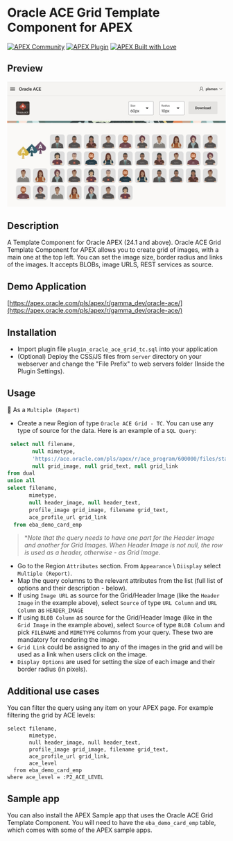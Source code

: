 # Oracle ACE Grid Template Component for APEX
[![APEX Community](https://cdn.rawgit.com/Dani3lSun/apex-github-badges/78c5adbe/badges/apex-community-badge.svg)](https://apex.oracle.com/pls/apex/r/gamma_dev/demo/) [![APEX Plugin](https://cdn.rawgit.com/Dani3lSun/apex-github-badges/b7e95341/badges/apex-plugin-badge.svg)](https://apex.oracle.com/pls/apex/r/gamma_dev/demo/)
[![APEX Built with Love](https://cdn.rawgit.com/Dani3lSun/apex-github-badges/7919f913/badges/apex-love-badge.svg)](https://apex.oracle.com/pls/apex/r/gamma_dev/demo/)

## Preview
![Oracle ACE Grid of images](https://raw.githubusercontent.com/plamen9/apex-plugins-oracla-ace-grid/main/demo_1.jpg "Oracle ACE Grid of images")

## Description
A Template Component for Oracle APEX (24.1 and above). Oracle ACE Grid Template Component for APEX allows you to create grid of images, with a main one at the top left. You can set the image size, border radius and links of the images. It accepts BLOBs, image URLS, REST services as source.

## Demo Application
[https://apex.oracle.com/pls/apex/r/gamma_dev/oracle-ace/](https://apex.oracle.com/pls/apex/r/gamma_dev/oracle-ace/)

## Installation
- Import plugin file `plugin_oracle_ace_grid_tc.sql` into your application
- (Optional) Deploy the CSS/JS files from `server` directory on your webserver and change the "File Prefix" to web servers folder (Inside the Plugin Settings).

## Usage
🔸 As a `Multiple (Report)`
- Create a new Region of type `Oracle ACE Grid - TC`. You can use any type of source for the data. Here is an example of a `SQL Query`:
```sql
 select null filename,
        null mimetype,
        'https://ace.oracle.com/pls/apex/r/ace_program/600000/files/static/v229/images/artwork-1c.png' header_image, 'Oracle ACE TC' header_text,
        null grid_image, null grid_text, null grid_link
from dual
union all
select filename,
       mimetype,
       null header_image, null header_text,
       profile_image grid_image, filename grid_text,
       ace_profile_url grid_link
  from eba_demo_card_emp
```
> **Note that the query needs to have one part for the Header Image and another for Grid Images. When Header Image is not null, the row is used as a header, otherwise - as Grid Image.*
- Go to the Region `Attributes` section. From `Appearance` \ `Diisplay` select `Multiple (Report)`.
- Map the query columns to the relevant attributes from the list (full list of options and their description - below).
- If using `Image URL` as source for the Grid/Header Image (like the `Header Image` in the example above), select `Source` of type `URL Column` and `URL Column` as `HEADER_IMAGE`
- If using `BLOB Column` as source for the Grid/Header Image (like in the `Grid Image` in the example above), select `Source` of type `BLOB Column` and pick `FILENAME` and `MIMETYPE` columns from your query. These two are mandatory for rendering the image.
- `Grid Link` could be assigned to any of the images in the grid and will be used as a link when users click on the image.
- `Display Options` are used for setting the size of each image and their border radius (in pixels).

## Additional use cases
You can filter the query using any item on your APEX page. For example filtering the grid by ACE levels:
```
select filename,
       mimetype,
       null header_image, null header_text,
       profile_image grid_image, filename grid_text,
       ace_profile_url grid_link,
       ace_level
  from eba_demo_card_emp
where ace_level = :P2_ACE_LEVEL  
```

## Sample app
You can also install the APEX Sample app that uses the Oracle ACE Grid Template Component. 
You will need to have the `eba_demo_card_emp` table, which comes with some of the APEX sample apps.